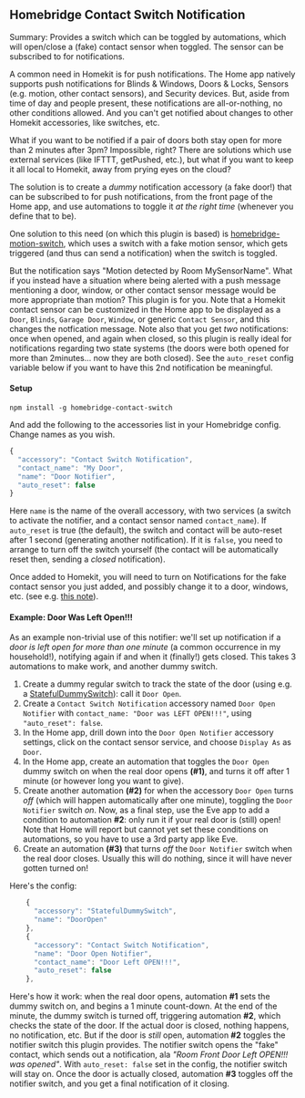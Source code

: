 ## Homebridge Contact Switch Notification
Summary: Provides a switch which can be toggled by automations, which will open/close a (fake) contact sensor when toggled.  The sensor can be subscribed to for notifications. 

A common need in Homekit is for push notifications. The Home app natively supports push notifications for Blinds & Windows, Doors & Locks, Sensors (e.g. motion, other contact sensors), and Security devices.  But, aside from time of day and people present, these notifications are all-or-nothing, no other conditions allowed. And you can't get notified about changes to other Homekit accessories, like switches, etc. 

What if you want to be notified if a pair of doors both stay open for more than 2 minutes after 3pm?  Impossible, right? There are solutions which use external services (like IFTTT, getPushed, etc.), but what if you want to keep it all local to Homekit, away from prying eyes on the cloud?

The solution is to create a _dummy_ notification accessory (a fake door!) that can be subscribed to for push notifications, from the front page of the Home app, and use automations to toggle it _at the right time_ (whenever you define that to be). 

One solution to this need (on which this plugin is based) is [homebridge-motion-switch](https://github.com/aaronpearce/homebridge-motion-switch), which uses a switch with a fake motion sensor, which gets triggered (and thus can send a notification) when the switch is toggled.  

But the notification says "Motion detected by Room MySensorName".  What if you instead have a situation where being alerted with a push message mentioning a door, window, or other contact sensor message would be more appropriate than motion?  This plugin is for you.   Note that a Homekit contact sensor can be customized in the Home app to be displayed as a `Door`, `Blinds`, `Garage Door`, `Window`, or generic `Contact Sensor`, and this changes the notfication message.  Note also that you get _two_ notifications: once when opened, and again when closed, so this plugin is really ideal for notifications regarding two state systems (the doors were both opened for more than 2minutes... now they are both closed).  See the `auto_reset` config variable below if you want to have this 2nd notification be meaningful.

#### Setup

`npm install -g homebridge-contact-switch`

And add the following to the accessories list in your Homebridge config. Change names as you wish.

```js
{
  "accessory": "Contact Switch Notification",
  "contact_name": "My Door",
  "name": "Door Notifier",
  "auto_reset": false
}
```

Here `name` is the name of the overall accessory, with two services (a switch to activate the notifier, and a contact sensor named `contact_name`).  If `auto_reset` is true (the default), the switch and contact will be auto-reset after 1 second (generating another notification).   If it is `false`, you need to arrange to turn off the switch yourself (the contact will be automatically reset then, sending a _closed_ notification). 

Once added to Homekit, you will need to turn on Notifications for the fake contact sensor you just added, and possibly change it to a door, windows, etc. (see e.g. [this note](https://github.com/jvmahon/homebridge-homeseer/wiki/Contact-Sensor-Icon-Type-(Door,-Window,-etc.))).

#### Example: Door Was Left Open!!!

As an example non-trivial use of this notifier: we'll set up notification if a _door is left open for more than one minute_ (a common occurrence in my household!), notifying again if and when it (finally!) gets closed. This takes 3 automations to make work, and another dummy switch.

1. Create a dummy regular switch to track the state of the door (using e.g. a [StatefulDummySwitch](https://github.com/mend1/homebridge-statefuldummy#readme)): call it `Door Open`.
1. Create a `Contact Switch Notification` accessory named `Door Open Notifier` with `contact_name: "Door was LEFT OPEN!!!"`, using `"auto_reset": false`.  
1. In the Home app, drill down into the `Door Open Notifier` accessory settings, click on the contact sensor service, and choose `Display As` as `Door`.
1. In the Home app, create an automation that toggles the `Door Open` dummy switch on when the real door opens **(#1)**, and turns it off after 1 minute (or however long you want to give). 
1. Create another automation **(#2)** for when the accessory `Door Open` turns _off_ (which will happen automatically after one minute), toggling the `Door Notifier` switch _on_.  Now, as a final step, use the Eve app to add a condition to automation **#2**: only run it if your real door is (still) open!  Note that Home will report but cannot yet set these conditions on automations, so you have to use a 3rd party app like Eve.
1. Create an automation **(#3)** that turns _off_ the `Door Notifier` switch when the real door closes.  Usually this will do nothing, since it will have never gotten turned on!


Here's the config:

```js
    {
      "accessory": "StatefulDummySwitch",
      "name": "DoorOpen"
    },
    {
      "accessory": "Contact Switch Notification",
      "name": "Door Open Notifier",
      "contact_name": "Door Left OPEN!!!",
      "auto_reset": false
    },
```

Here's how it work: when the real door opens, automation **#1** sets the dummy switch on, and begins a 1 minute count-down.  At the end of the minute, the dummy switch is turned off, triggering automation **#2**, which checks the state of the door. If the actual door is closed, nothing happens, no notification, etc.  But if the door is _still_ open, automation **#2** toggles the notifier switch this plugin provides.  The notifier switch opens the "fake" contact, which sends out a notification, ala _"Room Front Door Left OPEN!!! was opened"_.  With `auto_reset: false` set in the config, the notifier switch will stay on.  Once the door is actually closed, automation **#3** toggles off the notifier switch, and you get a final notification of it closing. 

